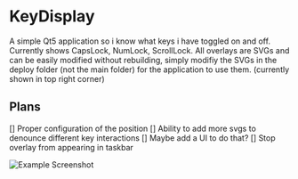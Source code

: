 # KeyDisplay
A simple Qt5 application so i know what keys i have toggled on and off.
Currently shows CapsLock, NumLock, ScrollLock. All overlays are SVGs and
can be easily modified without rebuilding, simply modifiy the SVGs in the
deploy folder (not the main folder) for the application to use them.
(currently shown in top right corner)

## Plans
[] Proper configuration of the position
[] Ability to add more svgs to denounce different key interactions
[] Maybe add a UI to do that?
[] Stop overlay from appearing in taskbar

![Example Screenshot](https://cdn.welcomer.gg/imoog/0bRZbt6J.png)
